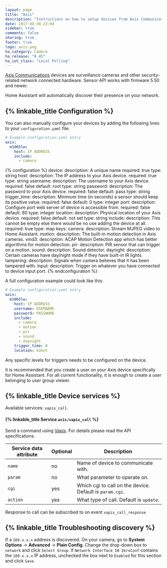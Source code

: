 ```yaml
---
layout: page
title: "Axis"
description: "Instructions on how to setup devices from Axis Communications within Home Assistant."
date: 2017-04-30 23:04
sidebar: true
comments: false
sharing: true
footer: true
logo: axis.png
ha_category: Camera
ha_release: "0.45"
ha_iot_class: "Local Polling"
---
```


[Axis Communications](https://www.axis.com/) devices are surveillance cameras and other security-related network connected hardware. Sensor API works with firmware 5.50 and newer.

Home Assistant will automatically discover their presence on your network.

## {% linkable_title Configuration %}

You can also manually configure your devices by adding the following lines to your `configuration.yaml` file:

```yaml
# Example configuration.yaml entry
axis:
  m1065lw:
    host: IP ADDRESS
    include:
      - camera
```

{% configuration %}
device:
  description: A unique name
  required: true
  type: string
host:
  description: The IP address to your Axis device.
  required: true
  type: string
username:
  description: The username to your Axis device.
  required: false
  default: root
  type: string
password:
  description: The password to your Axis device.
  required: false
  default: pass
  type: string
trigger_time:
  description: Minimum time (in seconds) a sensor should keep its positive value.
  required: false
  default: 0
  type: integer
port:
  description: Configure port web server of device is accessible from.
  required: false
  default: 80
  type: integer
location:
  description: Physical location of your Axis device.
  required: false
  default: not set
  type: string
include:
  description: This cannot be empty else there would be no use adding the device at all.
  required: true
  type: map
  keys:
    camera:
      description: Stream MJPEG video to Home Assistant.
    motion:
      description: The built-in motion detection in Axis cameras.
    vmd3:
      description: ACAP Motion Detection app which has better algorithms for motion detection.
    pir:
      description: PIR sensor that can trigger on a motion.
    sound:
      description: Sound detector.
    daynight:
      description: Certain cameras have day/night mode if they have built-in IR lights.
    tampering:
      description: Signals when camera believes that it has been tampered with.
    input:
      description: Trigger on whatever you have connected to device input port.
{% endconfiguration %}

A full configuration example could look like this:

```yaml
# Example configuration.yaml entry
axis:
  m1065lw:
    host: IP ADDRESS
    username: USERNAME
    password: PASSWORD
    include:
      - camera
      - motion
      - pir
      - sound
      - daynight
    trigger_time: 0
    location: köket
```

<p class='note'>
Any specific levels for triggers needs to be configured on the device.
</p>

<p class='note'>
  It is recommended that you create a user on your Axis device specifically for Home Assistant. For all current functionality, it is enough to create a user belonging to user group viewer.
</p>

## {% linkable_title Device services %}
Available services: `vapix_call`.

#### {% linkable_title Service `axis/vapix_call` %}
Send a command using [Vapix](https://www.axis.com/support/developer-support/vapix). For details please read the API specifications.

| Service data attribute    | Optional | Description                                      |
|---------------------------|----------|--------------------------------------------------|
| `name`                    |       no | Name of device to communicate with. |
| `param`                   |       no | What parameter to operate on. |
| `cgi`                     |      yes | Which cgi to call on the device. Default is `param.cgi`. |
| `action`                  |      yes | What type of call. Default is `update`.  |

Response to call can be subscribed to on event `vapix_call_response`

## {% linkable_title Troubleshooting discovery %}

If a `169.x.x.x` address is discovered. On your camera, go to **System Options** -> **Advanced** -> **Plain Config**. Change the drop-down box to `network` and click `Select Group`. If `Network Interface I0 ZeroConf` contains the `169.x.x.x` IP address, unchecked the box next to `Enabled` for this section and click `Save`.
